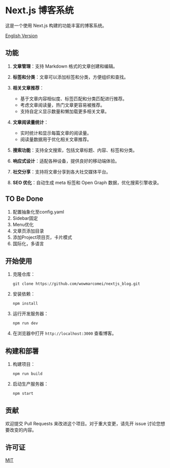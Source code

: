 # Next.js 博客系统

这是一个使用 Next.js 构建的功能丰富的博客系统。

[English Version](./README_EN.md)

## 功能

1. **文章管理**：支持 Markdown 格式的文章创建和编辑。
2. **标签和分类**：文章可以添加标签和分类，方便组织和查找。
3. **相关文章推荐**：

   - 基于文章内容相似度、标签匹配和分类匹配进行推荐。
   - 考虑文章阅读量，热门文章更容易被推荐。
   - 支持自定义显示数量和懒加载更多相关文章。
4. **文章阅读量统计**：

   - 实时统计和显示每篇文章的阅读量。
   - 阅读量数据用于优化相关文章推荐。
5. **搜索功能**：支持全文搜索，包括文章标题、内容、标签和分类。
6. **响应式设计**：适配各种设备，提供良好的移动端体验。
7. **社交分享**：支持将文章分享到各大社交媒体平台。
8. **SEO 优化**：自动生成 meta 标签和 Open Graph 数据，优化搜索引擎收录。

## TO Be Done

1. 配置抽象化至config.yaml
2. Sidebar固定
3. Menu优化
4. 文章页添加目录
5. 添加Project项目页，卡片模式
6. 国际化，多语言

## 开始使用

1. 克隆仓库：

   ```
   git clone https://github.com/wowmarcomei/nextjs_blog.git
   ```
2. 安装依赖：

   ```
   npm install
   ```
3. 运行开发服务器：

   ```
   npm run dev
   ```
4. 在浏览器中打开 `http://localhost:3000` 查看博客。

## 构建和部署

1. 构建项目：

   ```
   npm run build
   ```
2. 启动生产服务器：

   ```
   npm start
   ```

## 贡献

欢迎提交 Pull Requests 来改进这个项目。对于重大变更，请先开 issue 讨论您想要改变的内容。

## 许可证

[MIT](https://choosealicense.com/licenses/mit/)

